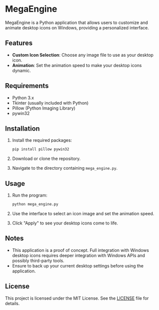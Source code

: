 # MegaEngine

MegaEngine is a Python application that allows users to customize and animate desktop icons on Windows, providing a personalized interface. 

## Features

- **Custom Icon Selection**: Choose any image file to use as your desktop icon.
- **Animation**: Set the animation speed to make your desktop icons dynamic.

## Requirements

- Python 3.x
- Tkinter (usually included with Python)
- Pillow (Python Imaging Library)
- pywin32

## Installation

1. Install the required packages:

    ```sh
    pip install pillow pywin32
    ```

2. Download or clone the repository.

3. Navigate to the directory containing `mega_engine.py`.

## Usage

1. Run the program:

    ```sh
    python mega_engine.py
    ```

2. Use the interface to select an icon image and set the animation speed.

3. Click "Apply" to see your desktop icons come to life.

## Notes

- This application is a proof of concept. Full integration with Windows desktop icons requires deeper integration with Windows APIs and possibly third-party tools.
- Ensure to back up your current desktop settings before using the application.

## License

This project is licensed under the MIT License. See the [LICENSE](LICENSE) file for details.
